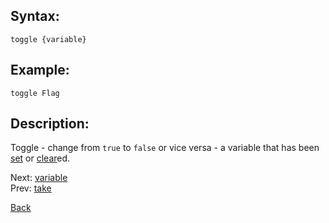 ## Syntax:
`toggle {variable}`

## Example:
`toggle Flag`

## Description:
Toggle - change from `true` to `false` or vice versa - a variable that has been [set](set.md) or [clear](clear.md)ed.

Next: [variable](variable.md)  
Prev: [take](take.md)

[Back](../../README.md)

